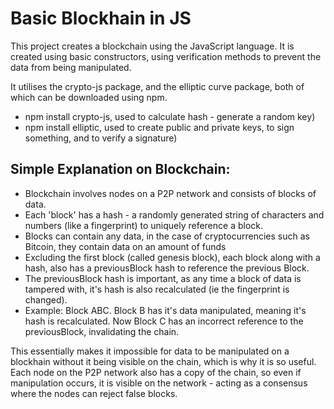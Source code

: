 # Basic Blockhain in JS

This project creates a blockchain using the JavaScript language.
It is created using basic constructors, using verification methods
to prevent the data from being manipulated.

It utilises the crypto-js package, and the elliptic curve package,
both of which can be downloaded using npm.

- npm install crypto-js, used to calculate hash - generate a random key)
- npm install elliptic, used to create public and private keys, to sign something, and to verify a signature)

## Simple Explanation on Blockchain:

- Blockchain involves nodes on a P2P network and consists of blocks of data.
- Each 'block' has a hash - a randomly generated string of characters and numbers (like a fingerprint) to uniquely reference a block.
- Blocks can contain any data, in the case of cryptocurrencies such as Bitcoin, they contain data on an amount of funds
- Excluding the first block (called genesis block), each block along with a hash, also has a previousBlock hash to reference the previous Block.
- The previousBlock hash is important, as any time a block of data is tampered with, it's hash is also recalculated (ie the fingerprint is changed).
- Example: Block ABC. Block B has it's data manipulated, meaning it's hash is recalculated. Now Block C has an incorrect reference to the previousBlock, invalidating the chain.

This essentially makes it impossible for data to be manipulated on a blockhain without it being visible on the chain, which is why it is so useful. Each node on the P2P network also
has a copy of the chain, so even if manipulation occurs, it is visible on the network - acting as a consensus where the nodes can reject false blocks.
